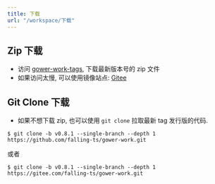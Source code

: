 ```yaml
---
title: 下载
url: "/workspace/下载"
---
```


## Zip 下载

- 访问 [gower-work-tags](https://github.com/falling-ts/gower-work/tags), 下载最新版本号的 zip 文件
- 如果访问太慢, 可以使用镜像站点: [Gitee](https://gitee.com/falling-ts/gower-work/tags)
## Git Clone 下载

- 如果不想下载 zip, 也可以使用 `git clone` 拉取最新 tag 发行版的代码.

```shell
$ git clone -b v0.8.1 --single-branch --depth 1 https://github.com/falling-ts/gower-work.git
```
或者
```shell
$ git clone -b v0.8.1 --single-branch --depth 1 https://gitee.com/falling-ts/gower-work.git
```
